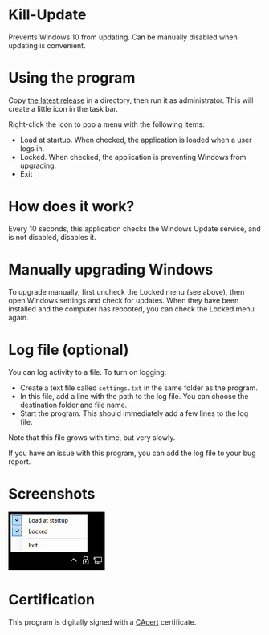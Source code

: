 # Kill-Update
Prevents Windows 10 from updating. Can be manually disabled when updating is convenient.

# Using the program
Copy [the latest release](https://github.com/dlebansais/Kill-Update/releases/download/v1.0.92/KillUpdate.exe) in a directory, then run it as administrator. This will create a little icon in the task bar.

Right-click the icon to pop a menu with the following items:

- Load at startup. When checked, the application is loaded when a user logs in.
- Locked. When checked, the application is preventing Windows from upgrading.
- Exit

# How does it work?
Every 10 seconds, this application checks the Windows Update service, and is not disabled, disables it.

# Manually upgrading Windows
To upgrade manually, first uncheck the Locked menu (see above), then open Windows settings and check for updates. When they have been installed and the computer has rebooted, you can check the Locked menu again.

# Log file (optional)

You can log activity to a file. To turn on logging:

+ Create a text file called `settings.txt` in the same folder as the program.
+ In this file, add a line with the path to the log file. You can choose the destination folder and file name.
+ Start the program. This should immediately add a few lines to the log file.

Note that this file grows with time, but very slowly.

If you have an issue with this program, you can add the log file to your bug report.

# Screenshots

![Menu](/Screenshots/Menu.png?raw=true "The app menu")

# Certification
This program is digitally signed with a [CAcert](https://www.cacert.org/) certificate.
